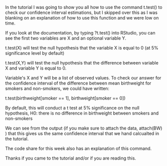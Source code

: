 In the tutorial I was going to show you all how to use the command t.test() to check our confidence interval estimations, but I skipped over this as I was blanking on an explanation of how
to use this function and we were low on time.

If you look at the documentation, by typing ?t.test() into RStudio, you can see the first two variables are X and an optional variable Y.

t.test(X) will test the null hypothesis that the variable X is equal to 0 (at 5% significance level by default)

t.test(X,Y) will test the null hypothesis that the difference between variable X and variable Y is equal to 0.

Variable's X and Y will be a list of observed values. To check our answer for the confidence interval of the difference between mean birthweight for smokers and non-smokers, we could have written:

t.test(birthweight[smoker == 1], birthweight[smoker == 0])

By default, this will conduct a t test at 5% significance on the null hypothesis, H0: there is no difference in birthweight between smokers and non-smokers

We can see from the output (if you make sure to attach the data, attach(BW) ) that this gives us the same confidence interval that we hand calcualted in the tutorial.

The code share for this week also has an explanation of this command.

Thanks if you came to the tutorial and/or if you are reading this.
